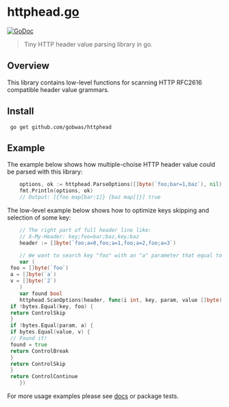 # httphead.[go](https/golang.org)

[![GoDoc][godoc-image]][godoc-url]

> Tiny HTTP header value parsing library in go.

## Overview

This library contains low-level functions for scanning HTTP RFC2616 compatible header value grammars.

## Install

```shell
 go get github.com/gobwas/httphead
```

## Example

The example below shows how multiple-choise HTTP header value could be parsed with this library:

```go
	options, ok := httphead.ParseOptions([]byte(`foo;bar=1,baz`), nil)
	fmt.Println(options, ok)
	// Output: [{foo map[bar:1]} {baz map[]}] true
```

The low-level example below shows how to optimize keys skipping and selection
of some key:

```go
	// The right part of full header line like:
	// X-My-Header: key;foo=bar;baz,key;baz
	header := []byte(`foo;a=0,foo;a=1,foo;a=2,foo;a=3`)

	// We want to search key "foo" with an "a" parameter that equal to "2".
	var (
 foo = []byte(`foo`)
 a = []byte(`a`)
 v = []byte(`2`)
	)
	var found bool
	httphead.ScanOptions(header, func(i int, key, param, value []byte) Control {
 if !bytes.Equal(key, foo) {
 return ControlSkip
 }
 if !bytes.Equal(param, a) {
 if bytes.Equal(value, v) {
 // Found it!
 found = true
 return ControlBreak
 }
 return ControlSkip
 }
 return ControlContinue
	})
```

For more usage examples please see [docs][godoc-url] or package tests.

[godoc-image]: https/godoc.org/github.com/gobwas/httphead?status.svg
[godoc-url]: https/godoc.org/github.com/gobwas/httphead
[travis-image]: https/travis-ci.org/gobwas/httphead.svg?branch=master
[travis-url]: https/travis-ci.org/gobwas/httphead
